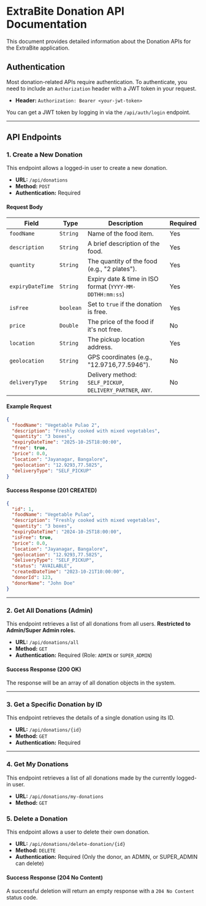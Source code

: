# ExtraBite Donation API Documentation

This document provides detailed information about the Donation APIs for the ExtraBite application.

## Authentication

Most donation-related APIs require authentication. To authenticate, you need to include an `Authorization` header with a JWT token in your request.

- **Header:** `Authorization: Bearer <your-jwt-token>`

You can get a JWT token by logging in via the `/api/auth/login` endpoint.

---

## API Endpoints

### 1. Create a New Donation

This endpoint allows a logged-in user to create a new donation.

- **URL:** `/api/donations`
- **Method:** `POST`
- **Authentication:** Required

#### Request Body

| Field            | Type      | Description                                                | Required |
| ---------------- | --------- | ---------------------------------------------------------- | -------- |
| `foodName`       | `String`  | Name of the food item.                                     | Yes      |
| `description`    | `String`  | A brief description of the food.                           | Yes      |
| `quantity`       | `String`  | The quantity of the food (e.g., "2 plates").               | Yes      |
| `expiryDateTime` | `String`  | Expiry date & time in ISO format (`YYYY-MM-DDTHH:mm:ss`)   | Yes      |
| `isFree`         | `boolean` | Set to `true` if the donation is free.                     | Yes      |
| `price`          | `Double`  | The price of the food if it's not free.                    | No       |
| `location`       | `String`  | The pickup location address.                               | Yes      |
| `geolocation`    | `String`  | GPS coordinates (e.g., "12.9716,77.5946").                 | No       |
| `deliveryType`   | `String`  | Delivery method: `SELF_PICKUP`, `DELIVERY_PARTNER`, `ANY`. | No       |

#### Example Request

```json
{
  "foodName": "Vegetable Pulao 2",
  "description": "Freshly cooked with mixed vegetables",
  "quantity": "3 boxes",
  "expiryDateTime": "2025-10-25T18:00:00",
  "free": true,
  "price": 0.0,
  "location": "Jayanagar, Bangalore",
  "geolocation": "12.9293,77.5825",
  "deliveryType": "SELF_PICKUP"
}
```

#### Success Response (201 CREATED)

```json
{
  "id": 1,
  "foodName": "Vegetable Pulao",
  "description": "Freshly cooked with mixed vegetables",
  "quantity": "3 boxes",
  "expiryDateTime": "2024-10-25T18:00:00",
  "isFree": true,
  "price": 0.0,
  "location": "Jayanagar, Bangalore",
  "geolocation": "12.9293,77.5825",
  "deliveryType": "SELF_PICKUP",
  "status": "AVAILABLE",
  "createdDateTime": "2023-10-21T10:00:00",
  "donorId": 123,
  "donorName": "John Doe"
}
```
---

### 2. Get All Donations (Admin)

This endpoint retrieves a list of all donations from all users. **Restricted to Admin/Super Admin roles.**

- **URL:** `/api/donations/all`
- **Method:** `GET`
- **Authentication:** Required (Role: `ADMIN` or `SUPER_ADMIN`)

#### Success Response (200 OK)

The response will be an array of all donation objects in the system.

---

### 3. Get a Specific Donation by ID

This endpoint retrieves the details of a single donation using its ID.

- **URL:** `/api/donations/{id}`
- **Method:** `GET`
- **Authentication:** Required

---

### 4. Get My Donations

This endpoint retrieves a list of all donations made by the currently logged-in user.

- **URL:** `/api/donations/my-donations`
- **Method:** `GET`

### 5. Delete a Donation

This endpoint allows a user to delete their own donation.

- **URL:** `/api/donations/delete-donation/{id}`
- **Method:** `DELETE`
- **Authentication:** Required (Only the donor, an ADMIN, or SUPER_ADMIN can delete)

#### Success Response (204 No Content)

A successful deletion will return an empty response with a `204 No Content` status code.
